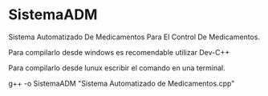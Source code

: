 # SistemaADM
Sistema Automatizado De Medicamentos Para El Control De Medicamentos.

Para compilarlo desde windows es recomendable utilizar Dev-C++

Para compilarlo desde lunux escribir el comando en una terminal.

g++ -o SistemaADM "Sistema Automatizado de Medicamentos.cpp"

